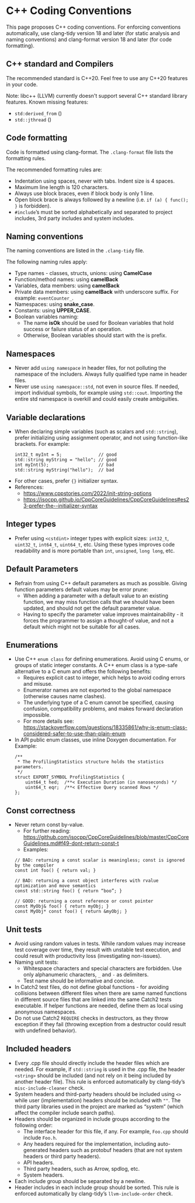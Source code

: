 # C++ Coding Conventions

This page proposes C++ coding conventions.
For enforcing conventions automatically, use clang-tidy version 18 and later (for static analysis and naming conventions) and clang-format version 18 and later (for code formatting).

## C++ standard and Compilers

The recommended standard is C++20. Feel free to use any C++20 features in your code.

Note: libc++ (LLVM) currently doesn't support several C++ standard library features. Known missing features:
- `std:derived_from` (<concepts>)
- `std::jthread` (<jthread>)

## Code formatting

Code is formatted using clang-format. The `.clang-format` file lists the formatting rules.

The recommended formatting rules are:
- Indentation using spaces, never with tabs. Indent size is 4 spaces.
- Maximum line length is 120 characters.
- Always use block braces, even if block body is only 1 line.
- Open block brace is always followed by a newline (i.e. `if (a) { func(); }` is forbidden).
- `#include`’s must be sorted alphabetically and separated to project includes, 3rd party includes and system includes.

## Naming conventions

The naming conventions are listed in the `.clang-tidy` file.

The following naming rules apply:
- Type names - classes, structs, unions: using **CamelCase**
- Function/method names: using **camelBack**
- Variables, data members: using **camelBack**
- Private data members: using **camelBack** with underscore suffix. For example: `eventCounter_`.
- Namespaces: using **snake_case**.
- Constants: using **UPPER_CASE**.
- Boolean variables naming:
  * The name **isOk** should be used for Boolean variables that hold success or failure status of an operation.
  * Otherwise, Boolean variables should start with the is prefix.

## Namespaces

- Never add `using namespace` in header files, for not polluting the namespace of the includers. Always fully qualified type name in header files.
- Never use `using namespace::std`, not even in source files. If needed, import individual symbols, for example using `std::cout`. Importing the entire std namespace is overkill and could easily create ambiguities.

## Variable declarations

- When declaring simple variables (such as scalars and `std::string`), prefer initializing using assignment operator, and not using function-like brackets. For example:
  ```
  int32_t myInt = 5;              // good
  std::string myString = "hello"; // good
  int myInt(5);                   // bad
  std::string myString("hello");  // bad
  ```
- For other cases, prefer `{}` initializer syntax.
- References:
  * https://www.cppstories.com/2022/init-string-options
  * https://isocpp.github.io/CppCoreGuidelines/CppCoreGuidelines#es23-prefer-the--initializer-syntax

## Integer types

- Prefer using `<cstdint>` integer types with explicit sizes: `int32_t`, `uint32_t`, `int64_t`, `uint64_t`, etc. Using these types improves code readability and is more portable than `int`, `unsigned`, `long long`, etc. 

## Default Parameters

- Refrain from using C++ default parameters as much as possible. Giving function parameters default values may be error prune:
  * When adding a parameter with a default value to an existing function, we may miss function calls that we should have been updated, and should not get the default parameter value.
  * Having to specify the parameter value improves maintainability - it forces the programmer to assign a thought-of value, and not a default which might not be suitable for all cases.

## Enumerations

- Use C++ `enum class` for defining enumerations. Avoid using C enums, or groups of static integer constants. A C++ enum class is a type-safe alternative to a C enum and offers the following benefits:
  * Requires explicit cast to integer, which helps to avoid coding errors and misuse.
  * Enumerator names are not exported to the global namespace (otherwise causes name clashes).
  * The underlying type of a C enum cannot be specified, causing confusion, compatibility problems, and makes forward declaration impossible.
  * For more details see: https://stackoverflow.com/questions/18335861/why-is-enum-class-considered-safer-to-use-than-plain-enum
- In API public enum classes, use inline Doxygen documentation. For Example:
  ``` 
  /**
   * The ProfilingStatistics structure holds the statistics parameters.
   */
  struct EXPORT_SYMBOL ProfilingStatistics {
      uint64_t hed;  /**< Execution Duration (in nanoseconds) */
      uint64_t eqr;  /**< Effective Query scanned Rows */
  };
  ```

## Const correctness

- Never return const by-value. 
  * For further reading: https://github.com/isocpp/CppCoreGuidelines/blob/master/CppCoreGuidelines.md#f49-dont-return-const-t 
  * Examples:
  ```
  // BAD: returning a const scalar is meaningless; const is ignored by the compiler
  const int foo() { return val; } 

  // BAD: returning a const object interferes with rvalue optimization and move semantics
  const std::string foo() { return “boo”; }

  // GOOD: returning a const reference or const pointer
  const MyObj& foo() { return myObj; }
  const MyObj* const foo() { return &myObj; }
  ```

## Unit tests

- Avoid using random values in tests. While random values may increase test coverage over time, they result with unstable test execution, and could result with productivity loss (investigating non-issues).
- Naming unit tests:
  * Whitespace characters and special characters are forbidden. Use only alphanumeric characters, `_` and `-` as delimiters.
  * Test name should be informative and concise.
- In Catch2 test files, do not define global functions - for avoiding collisions between different files when there are same named functions in different source files that are linked into the same Catch2 tests executable. If helper functions are needed, define them as local using anonymous namespaces.
- Do not use Catch2 `REQUIRE` checks in destructors, as they throw exception if they fail (throwing exception from a destructor could result with undefined behavior).

## Included headers

- Every .cpp file should directly include the header files which are needed. For example, if `std::string` is used in the .cpp file, the header `<string>` should be included (and not rely on it being included by another header file). This rule is enforced automatically by clang-tidy’s `misc-include-cleaner` check.
- System headers and third-party headers should be included using `<>` while user (implementation) headers should be included with `""`. The third party libraries used in the project are marked as “system” (which affect the compiler include search paths).
- Headers should be organized in include groups according to the following order:
  * The interface header for this file, if any. For example, `Foo.cpp` should include `Foo.h`.
  * Any headers required for the implementation, including auto-generated headers such as protobuf headers (that are not system headers or third party headers).
  * API headers.
  * Third party headers, such as Arrow, spdlog, etc.
  * System headers.
- Each include group should be separated by a newline.
- Header includes in each include group should be sorted. This rule is enforced automatically by clang-tidy’s `llvm-include-order` check.
